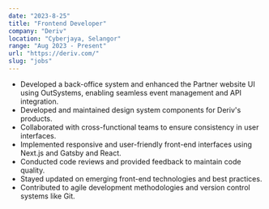 ```yaml
---
date: "2023-8-25"
title: "Frontend Developer"
company: "Deriv"
location: "Cyberjaya, Selangor"
range: "Aug 2023 - Present"
url: "https://deriv.com/"
slug: "jobs"
---
```


- Developed a back-office system and enhanced the Partner website UI using OutSystems, enabling seamless event management and API integration.
- Developed and maintained design system components for Deriv's products.
- Collaborated with cross-functional teams to ensure consistency in user interfaces.
- Implemented responsive and user-friendly front-end interfaces using Next.js and Gatsby and React.
- Conducted code reviews and provided feedback to maintain code quality.
- Stayed updated on emerging front-end technologies and best practices.
- Contributed to agile development methodologies and version control systems like Git.
